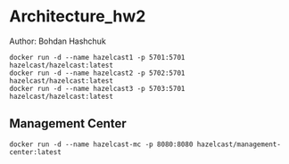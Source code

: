# Architecture_hw2
Author: Bohdan Hashchuk

```
docker run -d --name hazelcast1 -p 5701:5701 hazelcast/hazelcast:latest
docker run -d --name hazelcast2 -p 5702:5701 hazelcast/hazelcast:latest
docker run -d --name hazelcast3 -p 5703:5701 hazelcast/hazelcast:latest
```
## Management Center
```
docker run -d --name hazelcast-mc -p 8080:8080 hazelcast/management-center:latest
```